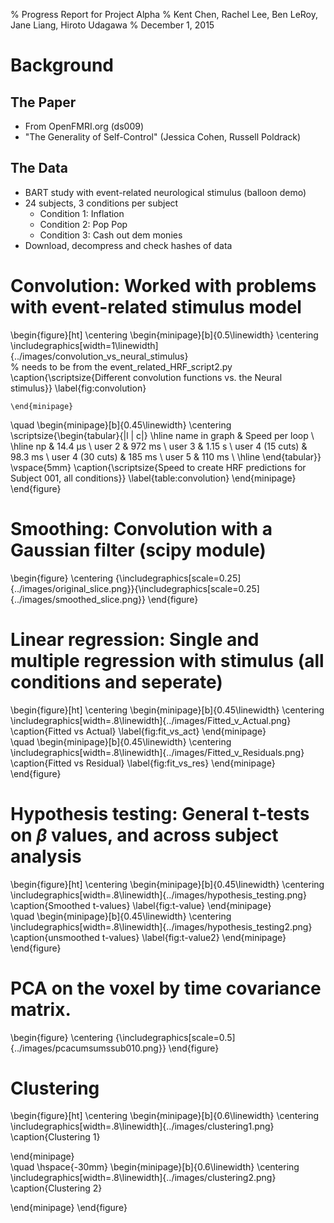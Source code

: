 % Progress Report for Project Alpha
% Kent Chen, Rachel Lee, Ben LeRoy, Jane Liang, Hiroto Udagawa
% December 1, 2015



# Background

## The Paper

- From OpenFMRI.org (ds009)
- "The Generality of Self-Control" (Jessica Cohen, Russell Poldrack)
<comment about software packages and replication>

## The Data

- BART study with event-related neurological stimulus (balloon demo)
- 24 subjects, 3 conditions per subject
	- Condition 1: Inflation
	- Condition 2: Pop Pop
	- Condition 3: Cash out dem monies
- Download, decompress and check hashes of data




# Convolution: Worked with problems with event-related stimulus model

\begin{figure}[ht]
\centering
	\begin{minipage}[b]{0.5\linewidth}
		\centering
		\includegraphics[width=1\linewidth]{../images/convolution_vs_neural_stimulus}  
		% needs to be from the event_related_HRF_script2.py 
		\caption{\scriptsize{Different convolution functions vs. the Neural stimulus}}
		\label{fig:convolution}

	\end{minipage}
\quad
	\begin{minipage}[b]{0.45\linewidth}
		\centering
		\scriptsize{\begin{tabular}{|l | c|}
		\hline
		name in graph & Speed per loop \\
		\hline
		np    			 & 14.4 µs \\
		user 2     		 & 972 ms  \\
		user 3     		 & 1.15 s  \\
		user 4 (15 cuts) & 98.3 ms \\
		user 4 (30 cuts) & 185 ms  \\
		user 5     	 	 & 110 ms  \\
		\hline
		\end{tabular}}
		\vspace{5mm}
		\caption{\scriptsize{Speed to create HRF predictions for Subject 001, all conditions}}
		\label{table:convolution}
	\end{minipage}
\end{figure}

# Smoothing: Convolution with a Gaussian filter (scipy module)

\begin{figure}
  \centering
  {\includegraphics[scale=0.25]{../images/original_slice.png}}{\includegraphics[scale=0.25]{../images/smoothed_slice.png}}
\end{figure}


# Linear regression: Single and multiple regression with stimulus (all conditions and seperate)

\begin{figure}[ht]
\centering
\begin{minipage}[b]{0.45\linewidth}
	\centering
	\includegraphics[width=.8\linewidth]{../images/Fitted_v_Actual.png} 
	\caption{Fitted vs Actual}
	\label{fig:fit_vs_act}
\end{minipage}	
\quad
\begin{minipage}[b]{0.45\linewidth}
	\centering
		\includegraphics[width=.8\linewidth]{../images/Fitted_v_Residuals.png} 
	\caption{Fitted vs Residual}
	\label{fig:fit_vs_res}
\end{minipage}
\end{figure}



#  Hypothesis testing: General t-tests on $\beta$ values, and across subject analysis


\begin{figure}[ht]
\centering
\begin{minipage}[b]{0.45\linewidth}
	\centering
	\includegraphics[width=.8\linewidth]{../images/hypothesis_testing.png} 
	\caption{Smoothed t-values}
	\label{fig:t-value}
\end{minipage}	
\quad
\begin{minipage}[b]{0.45\linewidth}
	\centering
		\includegraphics[width=.8\linewidth]{../images/hypothesis_testing2.png} 
	\caption{unsmoothed t-values}
	\label{fig:t-value2}
\end{minipage}
\end{figure}

# PCA on the voxel by time covariance matrix.


\begin{figure}
  \centering
  {\includegraphics[scale=0.5]{../images/pcacumsumssub010.png}}
\end{figure}


# Clustering

\begin{figure}[ht]
\centering
\begin{minipage}[b]{0.6\linewidth}
	\centering
	\includegraphics[width=.8\linewidth]{../images/clustering1.png} 
	\caption{Clustering 1}

\end{minipage}	
\quad
\hspace{-30mm}
\begin{minipage}[b]{0.6\linewidth}
	\centering
	\includegraphics[width=.8\linewidth]{../images/clustering2.png} 
	\caption{Clustering 2}

\end{minipage}
\end{figure}



